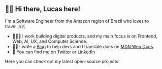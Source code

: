 ## 👋🏻 Hi there, Lucas here!

I'm a Software Engineer from the Amazon region of Brazil who loves to travel 🇧🇷

- 👨🏼‍💻 I work building digital products, and my main focus is on Frontend, Web, AI, UX, and Computer Science. 
- ✍🏻 I write a [Blog](https://dev.to/lucasm) to help devs and I translate docs on [MDN Web Docs](https://github.com/mdn/).
- 💬 You can find me on [Twitter](https://twitter.com/lucasmezs) or [LinkedIn](https://linkedin.com/in/lucasmezs)

Here you can check out my latest open-source projects!
